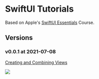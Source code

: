 
# SwiftUI Tutorials


Based on Apple's  [SwiftUI Essentials](https://developer.apple.com/tutorials/swiftui) Course.

## Versions

### v0.0.1 at 2021-07-08

[Creating and Combining Views](https://developer.apple.com/tutorials/swiftui/creating-and-combining-views)

![](https://cdn.jsdelivr.net/gh/crexk/pic-archive@main/uPic/20210708_ViW9j6.jpeg)
